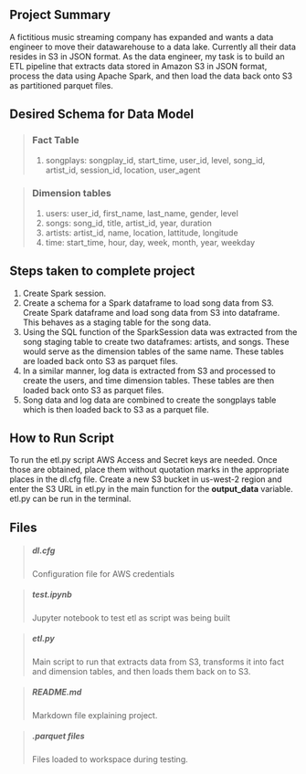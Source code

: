 ## Project Summary

A fictitious music streaming company has expanded and wants a data engineer to
move their datawarehouse to a data lake. Currently all their data resides in
S3 in JSON format.  As the data engineer, my task is to build an ETL pipeline 
that extracts data stored in Amazon S3 in JSON format, process the data using 
Apache Spark, and then load the data back onto S3 as partitioned parquet files.

## Desired Schema for Data Model

> ### Fact Table
> 
> 1. songplays:  songplay_id, start_time, user_id, level, song_id, artist_id, session_id, location, user_agent

> ### Dimension tables
> 
> 1. users: user_id, first_name, last_name, gender, level
> 2. songs:  song_id, title, artist_id, year, duration
> 3. artists:  artist_id, name, location, lattitude, longitude
> 4. time:  start_time, hour, day, week, month, year, weekday

## Steps taken to complete project

1. Create Spark session.
2. Create a schema for a Spark dataframe to load song data from S3. 
   Create Spark dataframe and load song data from S3 into dataframe.
   This behaves as a staging table for the song data.
3. Using the SQL function of the SparkSession data was extracted from
   the song staging table to create two dataframes: artists, and songs.
   These would serve as the dimension tables of the same name.  These 
   tables are loaded back onto S3 as parquet files.
4. In a similar manner, log data is extracted from S3 and processed to 
   create the users, and time dimension tables. These tables are then 
   loaded back onto S3 as parquet files.
5. Song data and log data are combined to create the songplays table
   which is then loaded back to S3 as a parquet file.

## How to Run Script

To run the etl.py script AWS Access and Secret keys are needed.  Once
those are obtained, place them without quotation marks in the appropriate 
places in the dl.cfg file. Create a new S3 bucket in us-west-2 region and 
enter the S3 URL in etl.py in the main function for the **output_data** variable.
etl.py can be run in the terminal.

## Files

> ##### dl.cfg
> Configuration file for AWS credentials

> ##### test.ipynb
> Jupyter notebook to test etl as script was being built

> ##### etl.py
> Main script to run that extracts data from S3, transforms it into fact and
> dimension tables, and then loads them back on to S3.

> ##### README.md
> Markdown file explaining project.

> ##### .parquet files
> Files loaded to workspace during testing.
